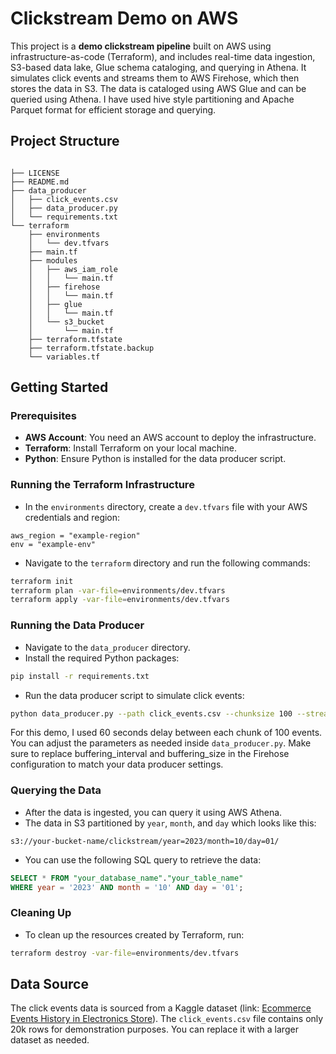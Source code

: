# Clickstream Demo on AWS
This project is a **demo clickstream pipeline** built on AWS using infrastructure-as-code (Terraform), and includes real-time data ingestion, S3-based data lake, Glue schema cataloging, and querying in Athena.
It simulates click events and streams them to AWS Firehose, which then stores the data in S3. The data is cataloged using AWS Glue and can be queried using Athena. I have used hive style partitioning and Apache Parquet format for efficient storage and querying.

## Project Structure
<pre><code class="lang-txt">
├── LICENSE
├── README.md
├── data_producer
│   ├── click_events.csv
│   ├── data_producer.py
│   └── requirements.txt
└── terraform
    ├── environments
    │   └── dev.tfvars
    ├── main.tf
    ├── modules
    │   ├── aws_iam_role
    │   │   └── main.tf
    │   ├── firehose
    │   │   └── main.tf
    │   ├── glue
    │   │   └── main.tf
    │   └── s3_bucket
    │       └── main.tf
    ├── terraform.tfstate
    ├── terraform.tfstate.backup
    └── variables.tf
</code></pre>

## Getting Started
### Prerequisites
- **AWS Account**: You need an AWS account to deploy the infrastructure.
- **Terraform**: Install Terraform on your local machine.
- **Python**: Ensure Python is installed for the data producer script.

### Running the Terraform Infrastructure
- In the `environments` directory, create a `dev.tfvars` file with your AWS credentials and region:
```hcl
aws_region = "example-region"
env = "example-env"
```
- Navigate to the `terraform` directory and run the following commands:
```bash
terraform init
terraform plan -var-file=environments/dev.tfvars
terraform apply -var-file=environments/dev.tfvars
```
### Running the Data Producer
- Navigate to the `data_producer` directory.
- Install the required Python packages:
```bash
pip install -r requirements.txt
```
- Run the data producer script to simulate click events:
```bash
python data_producer.py --path click_events.csv --chunksize 100 --stream_name firehose-stream-name --aws_region example-region
```
For this demo, I used 60 seconds delay between each chunk of 100 events. You can adjust the parameters as needed inside `data_producer.py`.
Make sure to replace buffering_interval and buffering_size in the Firehose configuration to match your data producer settings.

### Querying the Data
- After the data is ingested, you can query it using AWS Athena.
- The data in S3 partitioned by `year`, `month`, and `day` which looks like this:
```
s3://your-bucket-name/clickstream/year=2023/month=10/day=01/
```
- You can use the following SQL query to retrieve the data:
```sql
SELECT * FROM "your_database_name"."your_table_name"
WHERE year = '2023' AND month = '10' AND day = '01';
```
### Cleaning Up
- To clean up the resources created by Terraform, run:
```bash
terraform destroy -var-file=environments/dev.tfvars
```
## Data Source
<!-- https://www.kaggle.com/datasets/mkechinov/ecommerce-events-history-in-electronics-store -->
The click events data is sourced from a Kaggle dataset (link: [Ecommerce Events History in Electronics Store](https://www.kaggle.com/datasets/mkechinov/ecommerce-events-history-in-electronics-store)). The `click_events.csv` file contains only 20k rows for demonstration purposes. You can replace it with a larger dataset as needed.